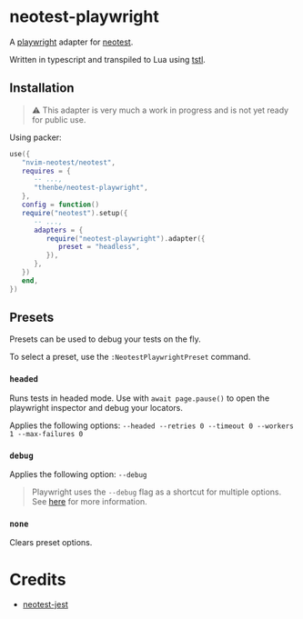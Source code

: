 # neotest-playwright

A [playwright](https://playwright.dev/) adapter for [neotest](https://github.com/nvim-neotest/neotest).

Written in typescript and transpiled to Lua using [tstl](https://github.com/TypeScriptToLua/TypeScriptToLua).

## Installation

> ⚠️ This adapter is very much a work in progress and is not yet ready for public use.

Using packer:

```lua
use({
   "nvim-neotest/neotest",
   requires = {
      -- ...,
      "thenbe/neotest-playwright",
   },
   config = function()
   require("neotest").setup({
      -- ...,
      adapters = {
         require("neotest-playwright").adapter({
            preset = "headless",
         }),
      },
   })
   end,
})
```

## Presets

Presets can be used to debug your tests on the fly.

To select a preset, use the `:NeotestPlaywrightPreset` command.

### `headed`

Runs tests in headed mode. Use with `await page.pause()` to open the playwright inspector and debug your locators.

Applies the following options:
`--headed --retries 0 --timeout 0 --workers 1 --max-failures 0`

### `debug`

Applies the following option: `--debug`

> Playwright uses the `--debug` flag as a shortcut for multiple options. See [here](https://playwright.dev/docs/test-cli#reference) for more information.

### `none`

Clears preset options.

# Credits

- [neotest-jest](https://github.com/haydenmeade/neotest-jest)
